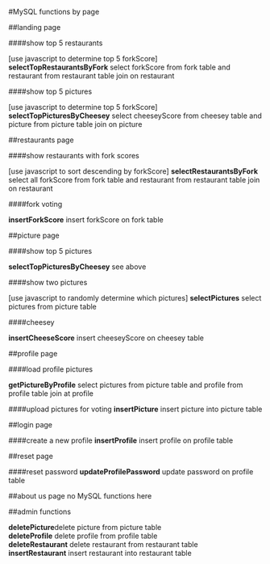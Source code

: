 #MySQL functions by page

##landing page

####show top 5 restaurants 

[use javascript to determine top 5 forkScore]\
**selectTopRestaurantsByFork** select forkScore from fork table and restaurant from restaurant table join on restaurant

####show top 5 pictures

[use javascript to determine top 5 forkScore]\
**selectTopPicturesByCheesey** select cheeseyScore from cheesey table and picture from picture table join on picture

##restaurants page

####show restaurants with fork scores

[use javascript to sort descending by forkScore]
**selectRestaurantsByFork** select all forkScore from fork table and restaurant from restaurant table join on restaurant

####fork voting 

**insertForkScore** insert forkScore on fork table

##picture page

####show top 5 pictures

**selectTopPicturesByCheesey** see above

####show two pictures

[use javascript to randomly determine which pictures]
**selectPictures** select pictures from picture table

####cheesey 

**insertCheeseScore** insert cheeseyScore on cheesey table

##profile page

####load profile pictures

**getPictureByProfile** select pictures from picture table and profile from profile table join at profile

####upload pictures for voting
**insertPicture** insert picture into picture table

##login page

####create a new profile
**insertProfile** insert profile on profile table

##reset page

####reset password 
**updateProfilePassword** update password on profile table 

##about us page
no MySQL functions here

##admin functions

**deletePicture**delete picture from picture table\
**deleteProfile** delete profile from profile table\
**deleteRestaurant** delete restaurant from restaurant table\
**insertRestaurant** insert restaurant into restaurant table
